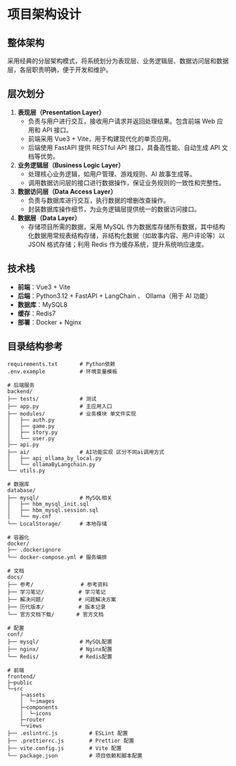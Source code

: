 # 项目架构设计

## 整体架构
采用经典的分层架构模式，将系统划分为表现层、业务逻辑层、数据访问层和数据层，各层职责明确，便于开发和维护。

## 层次划分
1. **表现层（Presentation Layer）**
    - 负责与用户进行交互，接收用户请求并返回处理结果。包含前端 Web 应用和 API 接口。
    - 前端采用 Vue3 + Vite，用于构建现代化的单页应用。
    - 后端使用 FastAPI 提供 RESTful API 接口，具备高性能、自动生成 API 文档等优势。
2. **业务逻辑层（Business Logic Layer）**
    - 处理核心业务逻辑，如用户管理、游戏规则、AI 故事生成等。
    - 调用数据访问层的接口进行数据操作，保证业务规则的一致性和完整性。
3. **数据访问层（Data Access Layer）**
    - 负责与数据库进行交互，执行数据的增删改查操作。
    - 封装数据库操作细节，为业务逻辑层提供统一的数据访问接口。
4. **数据层（Data Layer）**
    - 存储项目所需的数据，采用 MySQL 作为数据库存储所有数据，其中结构化数据用常规表结构存储，非结构化数据（如故事内容、用户评论等）以 JSON 格式存储；利用 Redis 作为缓存系统，提升系统响应速度。

## 技术栈
- **前端**：Vue3 + Vite
- **后端**：Python3.12 + FastAPI + LangChain 、 Ollama（用于 AI 功能）
- **数据库**：MySQL8
- **缓存**：Redis7
- **部署**：Docker + Nginx

## 目录结构参考

    requirements.txt       # Python依赖
    .env.example           # 环境变量模板
    
    # 后端服务
    backend/    
    ├── tests/             # 测试
    ├── app.py             # 主应用入口
    ├── modules/           # 业务模块 单文件实现
    │   ├── auth.py
    │   ├── game.py
    │   ├── story.py
    │   └── user.py
    ├── api.py
    ├── ai/                # AI功能实现 区分不同ai调用方式
    │   ├── api_ollama_by_local.py
    │   └── ollamaByLangchain.py
    └── utils.py
    
    # 数据库
    database/
    ├── mysql/             # MySQL相关
    │   ├── hbm_mysql_init.sql
    │   ├── hbm_mysql.session.sql
    │   └── my.cnf
    └── LocalStorage/      # 本地存储
    
    # 容器化
    docker/
    ├── .dockerignore
    └── docker-compose.yml # 服务编排
    
    # 文档
    docs/
    ├── 参考/               # 参考资料
    ├── 学习笔记/           # 学习笔记
    ├── 解决问题/           # 问题解决方案
    ├── 历代版本/           # 版本记录
    └── 官方文档下载/       # 官方文档
    
    # 配置
    conf/
    ├── mysql/             # MySQL配置
    ├── nginx/             # Nginx配置
    └── Redis/             # Redis配置
    
    # 前端
    frontend/
    ├─public
    └─src
        ├─assets
        │  └─images
        ├─components
        │  └─icons
        ├─router
        └─views
    ├── .eslintrc.js          # ESLint 配置
    ├── .prettierrc.js        # Prettier 配置
    ├── vite.config.js        # Vite 配置
    └── package.json          # 项目依赖和脚本配置 